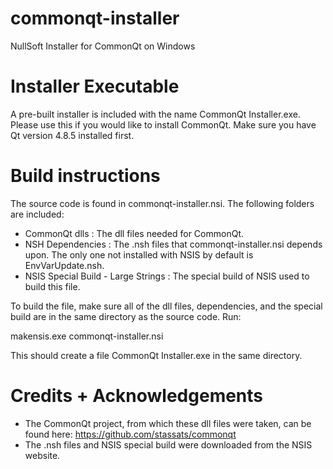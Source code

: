 commonqt-installer
==================

NullSoft Installer for CommonQt on Windows

# Installer Executable
A pre-built installer is included with the name CommonQt Installer.exe. Please use this 
if you would like to install CommonQt. Make sure you have Qt version 4.8.5 installed first. 

# Build instructions 

The source code is found in commonqt-installer.nsi. The following folders are included: 
* CommonQt dlls : The dll files needed for CommonQt. 
* NSH Dependencies : The .nsh files that commonqt-installer.nsi depends upon. The only one
  not installed with NSIS by default is EnvVarUpdate.nsh. 
* NSIS Special Build - Large Strings : The special build of NSIS used to build this file. 

To build the file, make sure all of the dll files, dependencies, and the special build are 
in the same directory as the source code. Run: 

   makensis.exe commonqt-installer.nsi
   
This should create a file CommonQt Installer.exe in the same directory. 

# Credits + Acknowledgements 

* The CommonQt project, from which these dll files were taken, can be found here: 
  https://github.com/stassats/commonqt 
* The .nsh files and NSIS special build were downloaded from the NSIS website. 
